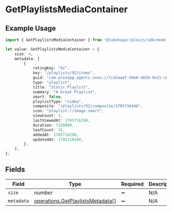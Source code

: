 # GetPlaylistsMediaContainer

## Example Usage

```typescript
import { GetPlaylistsMediaContainer } from "@lukehagar/plexjs/sdk/models/operations";

let value: GetPlaylistsMediaContainer = {
    size: 4,
    metadata: [
        {
            ratingKey: "92",
            key: "/playlists/92/items",
            guid: "com.plexapp.agents.none://7ca5aaef-58e8-4828-9e21-c009c97f2903",
            type: "playlist",
            title: "Static Playlist",
            summary: "A Great Playlist",
            smart: false,
            playlistType: "video",
            composite: "/playlists/92/composite/1705716440",
            icon: "playlist://image.smart",
            viewCount: 1,
            lastViewedAt: 1705716298,
            duration: 7328000,
            leafCount: 32,
            addedAt: 1705716298,
            updatedAt: 1705716440,
        },
    ],
};
```

## Fields

| Field                                                                                       | Type                                                                                        | Required                                                                                    | Description                                                                                 | Example                                                                                     |
| ------------------------------------------------------------------------------------------- | ------------------------------------------------------------------------------------------- | ------------------------------------------------------------------------------------------- | ------------------------------------------------------------------------------------------- | ------------------------------------------------------------------------------------------- |
| `size`                                                                                      | *number*                                                                                    | :heavy_minus_sign:                                                                          | N/A                                                                                         | 4                                                                                           |
| `metadata`                                                                                  | [operations.GetPlaylistsMetadata](../../../sdk/models/operations/getplaylistsmetadata.md)[] | :heavy_minus_sign:                                                                          | N/A                                                                                         |                                                                                             |
